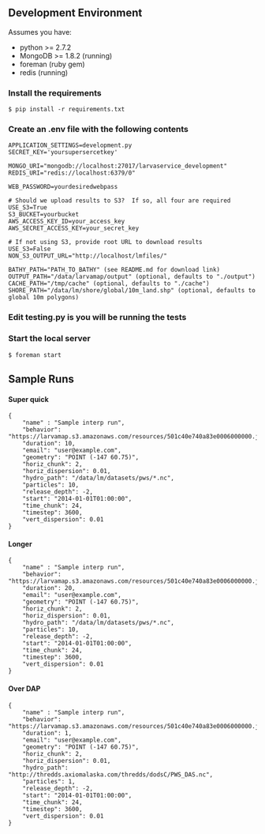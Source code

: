 ## Development Environment

Assumes you have:
* python >= 2.7.2
* MongoDB >= 1.8.2 (running)
* foreman (ruby gem)
* redis (running)

### Install the requirements
    $ pip install -r requirements.txt

### Create an .env file with the following contents
    APPLICATION_SETTINGS=development.py
    SECRET_KEY='yoursupersercetkey'

    MONGO_URI="mongodb://localhost:27017/larvaservice_development"
    REDIS_URI="redis://localhost:6379/0"

    WEB_PASSWORD=yourdesiredwebpass

    # Should we upload results to S3?  If so, all four are required
    USE_S3=True
    S3_BUCKET=yourbucket
    AWS_ACCESS_KEY_ID=your_access_key
    AWS_SECRET_ACCESS_KEY=your_secret_key

    # If not using S3, provide root URL to download results
    USE_S3=False
    NON_S3_OUTPUT_URL="http://localhost/lmfiles/"

    BATHY_PATH="PATH_TO_BATHY" (see README.md for download link)
    OUTPUT_PATH="/data/larvamap/output" (optional, defaults to "./output")
    CACHE_PATH="/tmp/cache" (optional, defaults to "./cache")
    SHORE_PATH="/data/lm/shore/global/10m_land.shp" (optional, defaults to global 10m polygons)

### Edit testing.py is you will be running the tests

### Start the local server
    $ foreman start



## Sample Runs

#### Super quick
```
{
    "name" : "Sample interp run",
    "behavior": "https://larvamap.s3.amazonaws.com/resources/501c40e740a83e0006000000.json",
    "duration": 10,
    "email": "user@example.com",
    "geometry": "POINT (-147 60.75)",
    "horiz_chunk": 2,
    "horiz_dispersion": 0.01,
    "hydro_path": "/data/lm/datasets/pws/*.nc",
    "particles": 10,
    "release_depth": -2,
    "start": "2014-01-01T01:00:00",
    "time_chunk": 24,
    "timestep": 3600,
    "vert_dispersion": 0.01
}
```

#### Longer
```
{
    "name" : "Sample interp run",
    "behavior": "https://larvamap.s3.amazonaws.com/resources/501c40e740a83e0006000000.json",
    "duration": 20,
    "email": "user@example.com",
    "geometry": "POINT (-147 60.75)",
    "horiz_chunk": 2,
    "horiz_dispersion": 0.01,
    "hydro_path": "/data/lm/datasets/pws/*.nc",
    "particles": 10,
    "release_depth": -2,
    "start": "2014-01-01T01:00:00",
    "time_chunk": 24,
    "timestep": 3600,
    "vert_dispersion": 0.01
}
```

#### Over DAP
```
{
    "name" : "Sample interp run",
    "behavior": "https://larvamap.s3.amazonaws.com/resources/501c40e740a83e0006000000.json",
    "duration": 1,
    "email": "user@example.com",
    "geometry": "POINT (-147 60.75)",
    "horiz_chunk": 2,
    "horiz_dispersion": 0.01,
    "hydro_path": "http://thredds.axiomalaska.com/thredds/dodsC/PWS_DAS.nc",
    "particles": 1,
    "release_depth": -2,
    "start": "2014-01-01T01:00:00",
    "time_chunk": 24,
    "timestep": 3600,
    "vert_dispersion": 0.01
}
```

